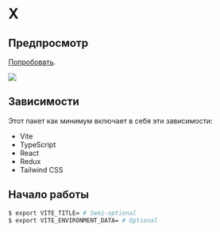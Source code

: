 # X

## Предпросмотр
[Попробовать](https://vladimircreator.github.io/Packages/x/).

![](/x/x.gif)

## Зависимости
Этот пакет как минимум включает в себя эти зависимости:

- Vite
- TypeScript
- React
- Redux
- Tailwind CSS

## Начало работы

```bash
$ export VITE_TITLE= # Semi-optional
$ export VITE_ENVIRONMENT_DATA= # Optional
```
